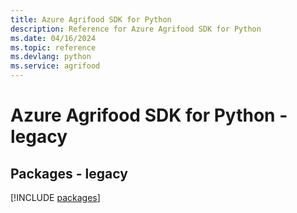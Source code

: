 ```yaml
---
title: Azure Agrifood SDK for Python
description: Reference for Azure Agrifood SDK for Python
ms.date: 04/16/2024
ms.topic: reference
ms.devlang: python
ms.service: agrifood
---
```

# Azure Agrifood SDK for Python - legacy
## Packages - legacy
[!INCLUDE [packages](agrifood-index.md)]